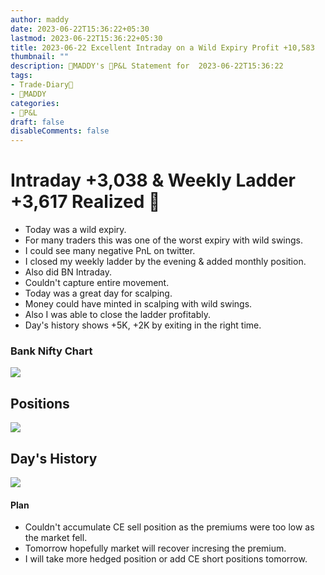 ```yaml
---
author: maddy
date: 2023-06-22T15:36:22+05:30
lastmod: 2023-06-22T15:36:22+05:30
title: 2023-06-22 Excellent Intraday on a Wild Expiry Profit +10,583
thumbnail: ""
description: 🧔MADDY's 💸P&L Statement for  2023-06-22T15:36:22 
tags:
- Trade-Diary📗
- 🧔MADDY
categories: 
- 💸P&L
draft: false
disableComments: false
---
```

# Intraday +3,038 & Weekly Ladder +3,617 Realized 🙂

- Today was a wild expiry. 
- For many traders  this was one of the worst expiry with wild swings.
- I could see many negative PnL on twitter.
- I closed my weekly ladder by the evening & added monthly position.
- Also did BN Intraday.
- Couldn't capture entire movement.
- Today was a great day for scalping.
- Money could have minted in scalping with wild swings.
- Also I was able to close the ladder profitably.
- Day's history shows +5K, +2K by exiting in the right time.

### Bank Nifty Chart

![](https://i.imgur.com/FZRp2Ib.png)

## Positions

![](https://i.imgur.com/3AErsVG.png)


## Day's History

![](https://i.imgur.com/cK1pqpa.png)

#### Plan
- Couldn't accumulate CE sell position as the premiums were too low as the market fell.
- Tomorrow hopefully market will recover incresing the premium. 
- I will take more hedged position or add CE short positions tomorrow.